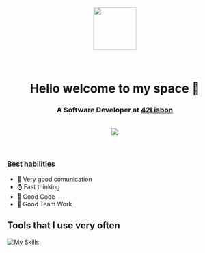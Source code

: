 <div align=center>
	<img src=https://media.giphy.com/media/ve43TyDQ3B4me7d22z/giphy.gif width=100 />
</div>
<br>
<br>
<div align=center>
	<h1> Hello welcome to my space 🚀 </h1>
	<h3> A Software Developer at
		<a href="https://www.42lisboa.com/">
			42Lisbon
		</a>
	</h3>
	<br>
	<a href="https://www.linkedin.com/in/pedro-mota-6370192a3/">
		<img src="https://skillicons.dev/icons?i=linkedin" />
	</a>
</div>
<br>
<br>

### **Best habilities**

- 💬 Very good comunication
- ⌚ Fast thinking
- 📖 Good Code
- 🏢 Good Team Work

## Tools that I use very often

[![My Skills](https://skillicons.dev/icons?i=js,html,css,c,cpp,vue,python,tailwindcss,docker,powershell,nodejs,java,react,cs,git,github,bash,blender,dotnet,neovim,gitlab,mysql)](https://skillicons.dev)
